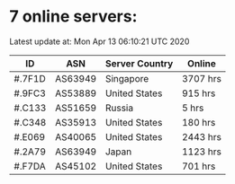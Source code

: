 # 7 online servers:

Latest update at: Mon Apr 13 06:10:21 UTC 2020

| ID | ASN | Server Country | Online |
| -- | --- | -------------- | ------ |
| #.7F1D | AS63949 | Singapore | 3707 hrs |
| #.9FC3 | AS53889 | United States | 915 hrs |
| #.C133 | AS51659 | Russia | 5 hrs |
| #.C348 | AS35913 | United States | 180 hrs |
| #.E069 | AS40065 | United States | 2443 hrs |
| #.2A79 | AS63949 | Japan | 1123 hrs |
| #.F7DA | AS45102 | United States | 701 hrs |

